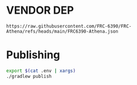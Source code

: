 # VENDOR DEP
`https://raw.githubusercontent.com/FRC-6390/FRC-Athena/refs/heads/main/FRC6390-Athena.json`

# Publishing
```bash
export $(cat .env | xargs)
./gradlew publish
```